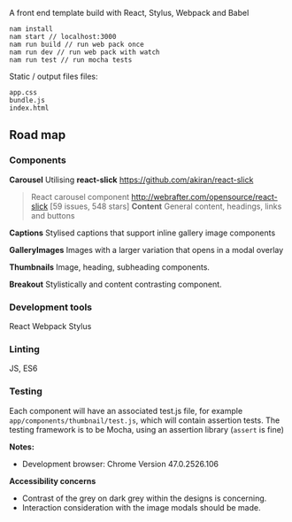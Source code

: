 A front end template build with React, Stylus, Webpack and Babel

```
nam install
nam start // localhost:3000
nam run build // run web pack once
nam run dev // run web pack with watch
nam run test // run mocha tests

```

Static / output files files:

```
app.css
bundle.js
index.html
```

## Road map

### Components

**Carousel**
Utilising **react-slick** https://github.com/akiran/react-slick
> React carousel component http://webrafter.com/opensource/react-slick
[59 issues, 548 stars]
**Content**
General content, headings, links and buttons

**Captions**
Stylised captions that support inline gallery image components

**GalleryImages**
Images with a larger variation that opens in a modal overlay

**Thumbnails**
Image, heading, subheading components.

**Breakout**
Stylistically and content contrasting component.

### Development tools

React
Webpack
Stylus

### Linting

JS, ES6

### Testing

Each component will have an associated test.js file, for example `app/components/thumbnail/test.js`, which will contain assertion tests.
The testing framework is to be Mocha, using an assertion library (`assert` is fine)

**Notes:**
+ Development browser: Chrome Version 47.0.2526.106

**Accessibility concerns**
+ Contrast of the grey on dark grey within the designs is concerning.
+ Interaction consideration with the image modals should be made.

